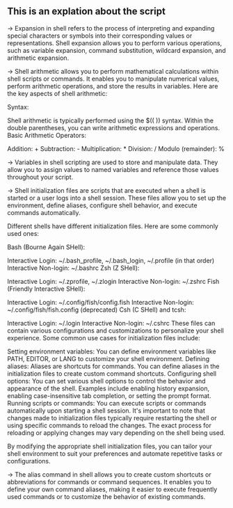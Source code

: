 This is an explation about the script 
-------------------------------------

-> Expansion in shell refers to the process of interpreting and expanding special characters or symbols into their corresponding values or representations. Shell expansion allows you to perform various operations, such as variable expansion, command substitution, wildcard expansion, and arithmetic expansion.

-> Shell arithmetic allows you to perform mathematical calculations within shell scripts or commands. It enables you to manipulate numerical values, perform arithmetic operations, and store the results in variables. Here are the key aspects of shell arithmetic:

Syntax:

Shell arithmetic is typically performed using the $(( )) syntax.
Within the double parentheses, you can write arithmetic expressions and operations.
Basic Arithmetic Operators:

Addition: +
Subtraction: -
Multiplication: *
Division: /
Modulo (remainder): %

-> Variables in shell scripting are used to store and manipulate data. They allow you to assign values to named variables and reference those values throughout your script. 

-> Shell initialization files are scripts that are executed when a shell is started or a user logs into a shell session. These files allow you to set up the environment, define aliases, configure shell behavior, and execute commands automatically.

Different shells have different initialization files. Here are some commonly used ones:

Bash (Bourne Again SHell):

Interactive Login: ~/.bash_profile, ~/.bash_login, ~/.profile (in that order)
Interactive Non-login: ~/.bashrc
Zsh (Z SHell):

Interactive Login: ~/.zprofile, ~/.zlogin
Interactive Non-login: ~/.zshrc
Fish (Friendly Interactive SHell):

Interactive Login: ~/.config/fish/config.fish
Interactive Non-login: ~/.config/fish/fish.config (deprecated)
Csh (C SHell) and tcsh:

Interactive Login: ~/.login
Interactive Non-login: ~/.cshrc
These files can contain various configurations and customizations to personalize your shell experience. Some common use cases for initialization files include:

Setting environment variables: You can define environment variables like PATH, EDITOR, or LANG to customize your shell environment.
Defining aliases: Aliases are shortcuts for commands. You can define aliases in the initialization files to create custom command shortcuts.
Configuring shell options: You can set various shell options to control the behavior and appearance of the shell. Examples include enabling history expansion, enabling case-insensitive tab completion, or setting the prompt format.
Running scripts or commands: You can execute scripts or commands automatically upon starting a shell session.
It's important to note that changes made to initialization files typically require restarting the shell or using specific commands to reload the changes. The exact process for reloading or applying changes may vary depending on the shell being used.

By modifying the appropriate shell initialization files, you can tailor your shell environment to suit your preferences and automate repetitive tasks or configurations.

-> The alias command in shell allows you to create custom shortcuts or abbreviations for commands or command sequences. It enables you to define your own command aliases, making it easier to execute frequently used commands or to customize the behavior of existing commands.
